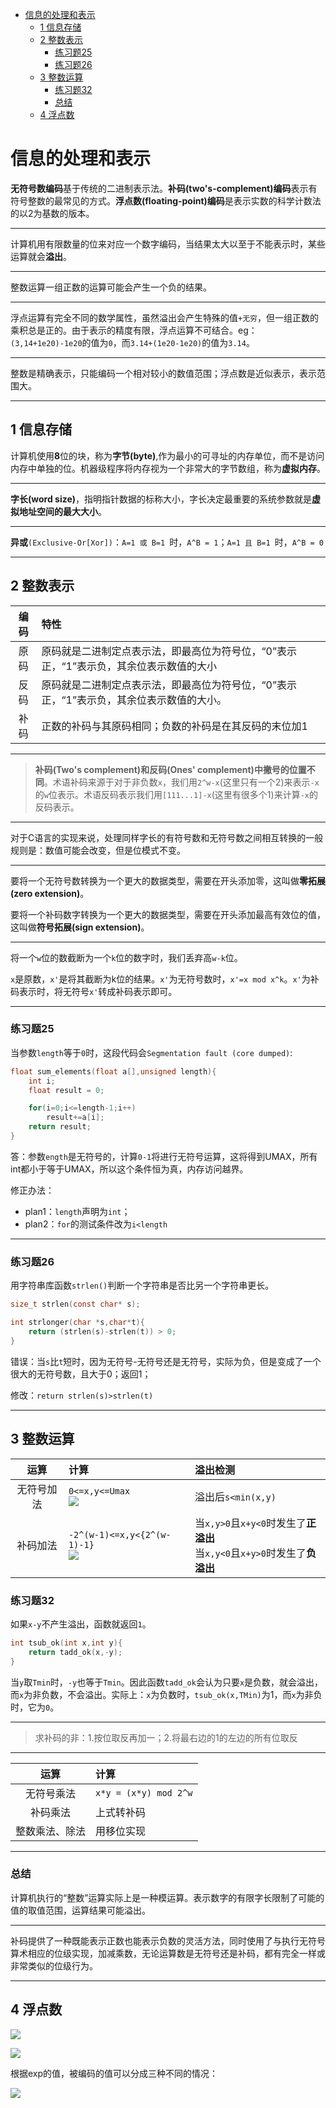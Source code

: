 <!-- TOC -->

- [信息的处理和表示](#信息的处理和表示)
    - [1 信息存储](#1-信息存储)
    - [2 整数表示](#2-整数表示)
        - [练习题25](#练习题25)
        - [练习题26](#练习题26)
    - [3 整数运算](#3-整数运算)
        - [练习题32](#练习题32)
        - [总结](#总结)
    - [4 浮点数](#4-浮点数)

<!-- /TOC -->

# 信息的处理和表示

**无符号数编码**基于传统的二进制表示法。**补码(two's-complement)编码**表示有符号整数的最常见的方式。**浮点数(floating-point)编码**是表示实数的科学计数法的以2为基数的版本。

---

计算机用有限数量的位来对应一个数字编码，当结果太大以至于不能表示时，某些运算就会**溢出**。

---

整数运算一组正数的运算可能会产生一个负的结果。

---

浮点运算有完全不同的数学属性，虽然溢出会产生特殊的值`+无穷`，但一组正数的乘积总是正的。由于表示的精度有限，浮点运算不可结合。eg：`(3,14+1e20)-1e20`的值为`0`，而`3.14+(1e20-1e20)`的值为`3.14`。

---

整数是精确表示，只能编码一个相对较小的数值范围；浮点数是近似表示，表示范围大。

---

## 1 信息存储

计算机使用**8**位的块，称为**字节(byte)**,作为最小的可寻址的内存单位，而不是访问内存中单独的位。机器级程序将内存视为一个非常大的字节数组，称为**虚拟内存**。

---

**字长(word size)**，指明指针数据的标称大小，字长决定最重要的系统参数就是**虚拟地址空间的最大大小**。

---

**异或**`(Exclusive-Or[Xor])`：`A=1 或 B=1 `时，`A^B = 1`；`A=1 且 B=1 `时，`A^B = 0`

---

## 2 整数表示

|编码|特性|
|:---:|:---|
|原码|原码就是二进制定点表示法，即最高位为符号位，“0”表示正，“1”表示负，其余位表示数值的大小|
|反码|原码就是二进制定点表示法，即最高位为符号位，“0”表示正，“1”表示负，其余位表示数值的大小。|
|补码|正数的补码与其原码相同；负数的补码是在其反码的末位加1|

---

> **补码(Two's complement)**和**反码(Ones' complement)**中**撇号的位置不同**。术语补码来源于对于非负数`x`，我们用`2^w-x`(这里只有一个2)来表示`-x`的`w`位表示。术语反码表示我们用`[111...1]-x`(这里有很多个1)来计算`-x`的反码表示。

---

对于C语言的实现来说，处理同样字长的有符号数和无符号数之间相互转换的一般规则是：数值可能会改变，但是位模式不变。

---

要将一个无符号数转换为一个更大的数据类型，需要在开头添加零，这叫做**零拓展(zero extension)**。

要将一个补码数字转换为一个更大的数据类型，需要在开头添加最高有效位的值，这叫做**符号拓展(sign extension)**。

---

将一个`w`位的数截断为一个`k`位的数字时，我们丢弃高`w-k`位。

`x`是原数，`x'`是将其截断为k位的结果。`x'`为无符号数时，`x'=x mod x^k`。`x'`为补码表示时，将无符号`x'`转成补码表示即可。

---

### 练习题25

当参数`length`等于`0`时，这段代码会`Segmentation fault (core dumped)`:

```c
float sum_elements(float a[],unsigned length){
    int i;
    float result = 0;

    for(i=0;i<=length-1;i++)
        result+=a[i];
    return result;
}
```

答：参数`ength`是无符号的，计算`0-1`将进行无符号运算，这将得到UMAX，所有int都小于等于UMAX，所以这个条件恒为真，内存访问越界。

修正办法：

* plan1：`length`声明为`int`；
* plan2：`for`的测试条件改为`i<length`

---

### 练习题26

用字符串库函数`strlen()`判断一个字符串是否比另一个字符串更长。

```c
size_t strlen(const char* s);

int strlonger(char *s,char*t){
    return (strlen(s)-strlen(t)) > 0;
}

```

错误：当`s`比`t`短时，因为无符号-无符号还是无符号，实际为负，但是变成了一个很大的无符号数，且大于0；返回1；

修改：`return strlen(s)>strlen(t)`

---

## 3 整数运算

|运算|计算|溢出检测|
|:---:|:---|:---|
|无符号加法|`0<=x,y<=Umax`<br>![](./image/无符号加法.png)|溢出后`s<min(x,y)`|
|补码加法|`-2^(w-1)<=x,y<{2^(w-1)-1}`<br>![](./image/补码加法.png)|当`x,y>0`且`x+y<0`时发生了**正溢出**<br>当`x,y<0`且`x+y>0`时发生了**负溢出**|


### 练习题32

如果`x-y`不产生溢出，函数就返回`1`。

```c
int tsub_ok(int x,int y){
    return tadd_ok(x,-y); 
}

```

当`y`取`Tmin`时，`-y`也等于`Tmin`。因此函数`tadd_ok`会认为只要`x`是负数，就会溢出，而`x`为非负数，不会溢出。实际上：`x`为负数时，`tsub_ok(x,TMin)`为1，而`x`为非负时，它为`0`。

---

> 求补码的非：1.按位取反再加一；2.将最右边的1的左边的所有位取反

---

|运算|计算|
|:---:|:---|
|无符号乘法|`x*y = (x*y) mod 2^w`|
|补码乘法|上式转补码|
|整数乘法、除法|用移位实现|

---

### 总结

计算机执行的“整数”运算实际上是一种模运算。表示数字的有限字长限制了可能的值的取值范围，运算结果可能溢出。

---

补码提供了一种既能表示正数也能表示负数的灵活方法，同时使用了与执行无符号算术相应的位级实现，加减乘数，无论运算数是无符号还是补码，都有完全一样或非常类似的位级行为。

---



## 4 浮点数

![](./image/IEEE浮点标准.png)

![](./image/IEEE浮点表示.jpg)

根据exp的值，被编码的值可以分成三种不同的情况：

![](./image/单精度浮点数值的分类.png)